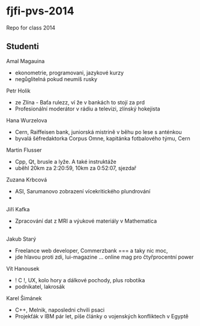 fjfi-pvs-2014
=============

Repo for class 2014


Studenti
--------

Amal Magauina
 - ekonometrie, programovani, jazykové kurzy
 - negůglitelná pokud neumíš rusky

Petr Holik
 - ze Zlína - Baťa rulezz, ví že v bankách to stojí za prd
 - Profesionální moderátor v rádiu a televizi, zlínský hokejista

Hana Wurzelova
 - Cern, Raiffeisen bank, juniorská mistrině v běhu po lese s anténkou
 - byvalá šéfredaktorka Corpus Omne, kapitánka fotbalového týmu, Cern

Martin Flusser
 - Cpp, Qt, brusle a lyže. A také instruktáže
 - uběhl 20km za 2:20:59, 10km za 0:52:07, sjezdař
 
Zuzana Krbcová
 - ASI, Sarumanovo zobrazení vícekritického plundrování
 - 

Jiří Kafka
 - Zpracování dat z MRI a výukové materiály v Mathematica
 - 
 
Jakub Starý
 - Freelance web developer, Commerzbank === a taky nic moc,
 - jde hlavou proti zdi, lui-magazine ... online mag pro čtyřprocentní power
 
Vít Hanousek
 - ! C !, UX, kolo hory a dálkové pochody, plus robotika 
 - podnikatel, lakrosák
 
Karel Šimánek
 - C++, Melnik, naposledni chvili psaci
 - Projekťák v IBM pár let, píše články o vojenských konfliktech v Egyptě



 
